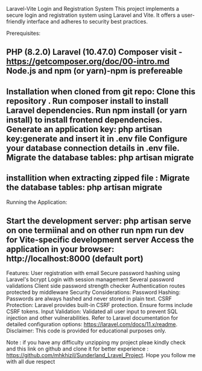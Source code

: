 Laravel-Vite Login and Registration System
This project implements a secure login and registration system using Laravel and Vite. It offers a user-friendly interface and adheres to security best practices.

Prerequisites:

PHP (8.2.0)
Laravel (10.47.0)
Composer visit -https://getcomposer.org/doc/00-intro.md
Node.js and npm (or yarn)-npm is prefereable
----------
Installation when cloned from git repo:
Clone this repository  .
Run composer install to install Laravel dependencies.
Run npm install (or yarn install) to install frontend dependencies.
Generate an application key: php artisan key:generate and insert it in .env file
Configure your database connection details in .env file.
Migrate the database tables: php artisan migrate
----------
installition when extracting zipped file :
Migrate the database tables: php artisan migrate
----------
Running the Application:

Start the development server: php artisan serve on one termiinal and on other run npm run dev for Vite-specific development server
Access the application in your browser: http://localhost:8000 (default port)
--------------
Features:
User registration with email
Secure password hashing using Laravel's bcrypt
Login with session management
Several password validations
Client side password strength checker
Authentication routes protected by middleware
Security Considerations:
Password Hashing: Passwords are always hashed and never stored in plain text.
CSRF Protection: Laravel provides built-in CSRF protection. Ensure forms include CSRF tokens.
Input Validation: Validated all user input to prevent SQL injection and other vulnerabilities.
Refer to Laravel documentation for detailed configuration options: https://laravel.com/docs/11.x/readme.
Disclaimer:
This code is provided for educational purposes only.

Note : if you have any difficulty unzipping my project pleae kindly check and this link on github and clone it for better experience : https://github.com/mhkhizil/Sunderland_Lravel_Project. Hope you follow me with all due respect
